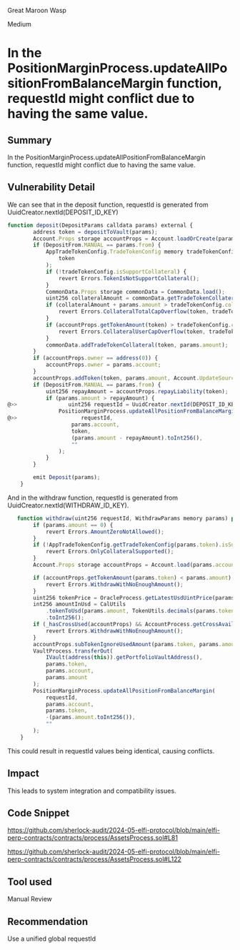 Great Maroon Wasp

Medium

# In the PositionMarginProcess.updateAllPositionFromBalanceMargin function, requestId might conflict due to having the same value.


## Summary
In the PositionMarginProcess.updateAllPositionFromBalanceMargin function, requestId might conflict due to having the same value.
## Vulnerability Detail
We can see that in the deposit function, requestId is generated from UuidCreator.nextId(DEPOSIT_ID_KEY)
```javascript
function deposit(DepositParams calldata params) external {
        address token = depositToVault(params);
        Account.Props storage accountProps = Account.loadOrCreate(params.account);
        if (DepositFrom.MANUAL == params.from) {
            AppTradeTokenConfig.TradeTokenConfig memory tradeTokenConfig = AppTradeTokenConfig.getTradeTokenConfig(
                token
            );
            if (!tradeTokenConfig.isSupportCollateral) {
                revert Errors.TokenIsNotSupportCollateral();
            }
            CommonData.Props storage commonData = CommonData.load();
            uint256 collateralAmount = commonData.getTradeTokenCollateral(token);
            if (collateralAmount + params.amount > tradeTokenConfig.collateralTotalCap) {
                revert Errors.CollateralTotalCapOverflow(token, tradeTokenConfig.collateralTotalCap);
            }
            if (accountProps.getTokenAmount(token) > tradeTokenConfig.collateralUserCap) {
                revert Errors.CollateralUserCapOverflow(token, tradeTokenConfig.collateralUserCap);
            }
            commonData.addTradeTokenCollateral(token, params.amount);
        }
        if (accountProps.owner == address(0)) {
            accountProps.owner = params.account;
        }
        accountProps.addToken(token, params.amount, Account.UpdateSource.DEPOSIT);
        if (DepositFrom.MANUAL == params.from) {
            uint256 repayAmount = accountProps.repayLiability(token);
            if (params.amount > repayAmount) {
@>>                uint256 requestId = UuidCreator.nextId(DEPOSIT_ID_KEY);
                PositionMarginProcess.updateAllPositionFromBalanceMargin(
@>>                    requestId,
                    params.account,
                    token,
                    (params.amount - repayAmount).toInt256(),
                    ""
                );
            }
        }

        emit Deposit(params);
    }

```
And in the withdraw function, requestId is generated from UuidCreator.nextId(WITHDRAW_ID_KEY).
```javascript
   function withdraw(uint256 requestId, WithdrawParams memory params) public {
        if (params.amount == 0) {
            revert Errors.AmountZeroNotAllowed();
        }
        if (!AppTradeTokenConfig.getTradeTokenConfig(params.token).isSupportCollateral) {
            revert Errors.OnlyCollateralSupported();
        }
        Account.Props storage accountProps = Account.load(params.account);

        if (accountProps.getTokenAmount(params.token) < params.amount) {
            revert Errors.WithdrawWithNoEnoughAmount();
        }
        uint256 tokenPrice = OracleProcess.getLatestUsdUintPrice(params.token, false);
        int256 amountInUsd = CalUtils
            .tokenToUsd(params.amount, TokenUtils.decimals(params.token), tokenPrice)
            .toInt256();
        if (_hasCrossUsed(accountProps) && AccountProcess.getCrossAvailableValue(accountProps) < amountInUsd) {
            revert Errors.WithdrawWithNoEnoughAmount();
        }
        accountProps.subTokenIgnoreUsedAmount(params.token, params.amount, Account.UpdateSource.WITHDRAW);
        VaultProcess.transferOut(
            IVault(address(this)).getPortfolioVaultAddress(),
            params.token,
            params.account,
            params.amount
        );
        PositionMarginProcess.updateAllPositionFromBalanceMargin(
            requestId, 
            params.account,
            params.token,
            -(params.amount.toInt256()),
            ""
        );
    }
```
This could result in requestId values being identical, causing conflicts.
## Impact
This leads to system integration and compatibility issues.
## Code Snippet
https://github.com/sherlock-audit/2024-05-elfi-protocol/blob/main/elfi-perp-contracts/contracts/process/AssetsProcess.sol#L81

https://github.com/sherlock-audit/2024-05-elfi-protocol/blob/main/elfi-perp-contracts/contracts/process/AssetsProcess.sol#L122
## Tool used

Manual Review

## Recommendation
Use a unified global requestId
